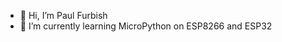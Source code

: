 - 👋 Hi, I’m Paul Furbish
- 🌱 I’m currently learning MicroPython on ESP8266 and ESP32

<!---
pfurbish/pfurbish is a ✨ special ✨ repository because its `README.md` (this file) appears on your GitHub profile.
You can click the Preview link to take a look at your changes.
--->
